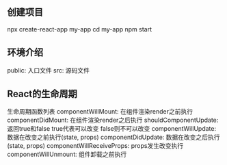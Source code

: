 ## 创建项目
npx create-react-app my-app
cd my-app
npm start

## 环境介绍
public: 入口文件
src: 源码文件

## React的生命周期
生命周期函数列表
  componentWillMount: 在组件渲染render之前执行
  componentDidMount: 在组件渲染render之后执行
  shouldComponentUpdate: 返回true和false  true代表可以改变  false则不可以改变
  componentWillUpdate: 数据在改变之前执行(state, props)
  componentDidUpdate: 数据在改变之后执行(state, props)
  componentWillReceiveProps: props发生改变执行
  componentWillUnmount: 组件卸载之前执行